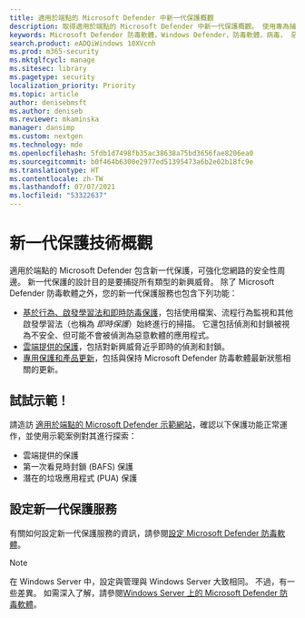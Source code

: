 ```yaml
---
title: 適用於端點的 Microsoft Defender 中新一代保護概觀
description: 取得適用於端點的 Microsoft Defender 中新一代保護概觀。 使用專為捕捉所有類型的新興威脅而設計的新一代保護技術，強化網路的安全性周邊。
keywords: Microsoft Defender 防毒軟體，Windows Defender，防毒軟體，病毒， 惡意程式碼，威脅，偵測，保護，安全性
search.product: eADQiWindows 10XVcnh
ms.prod: m365-security
ms.mktglfcycl: manage
ms.sitesec: library
ms.pagetype: security
localization_priority: Priority
ms.topic: article
author: denisebmsft
ms.author: deniseb
ms.reviewer: mkaminska
manager: dansimp
ms.custom: nextgen
ms.technology: mde
ms.openlocfilehash: 5fdb1d7498fb35ac38638a75bd3656fae8206ea0
ms.sourcegitcommit: b0f464b6300e2977ed51395473a6b2e02b18fc9e
ms.translationtype: HT
ms.contentlocale: zh-TW
ms.lasthandoff: 07/07/2021
ms.locfileid: "53322637"
---
```

# <a name="next-generation-protection-overview"></a>新一代保護技術概觀

適用於端點的 Microsoft Defender 包含新一代保護，可強化您網路的安全性周邊。 新一代保護的設計目的是要捕捉所有類型的新興威脅。 除了 Microsoft Defender 防毒軟體之外，您的新一代保護服務也包含下列功能：

- [基於行為、啟發學習法和即時防毒保護](configure-protection-features-microsoft-defender-antivirus.md)，包括使用檔案、流程行為監視和其他啟發學習法（也稱為 *即時保護*）始終進行的掃描。 它還包括偵測和封鎖被視為不安全、但可能不會被偵測為惡意軟體的應用程式。
- [雲端提供的保護](cloud-protection-microsoft-defender-antivirus.md)，包括對新興威脅近乎即時的偵測和封鎖。
- [專用保護和產品更新](manage-updates-baselines-microsoft-defender-antivirus.md)，包括與保持 Microsoft Defender 防毒軟體最新狀態相關的更新。

## <a name="try-a-demo"></a>試試示範！

請造訪 [適用於端點的 Microsoft Defender 示範網站](https://demo.wd.microsoft.com?ocid=cx-wddocs-testground)，確認以下保護功能正常運作，並使用示範案例對其進行探索：

- 雲端提供的保護
- 第一次看見時封鎖 (BAFS) 保護
- 潛在的垃圾應用程式 (PUA) 保護

## <a name="configure-next-generation-protection-services"></a>設定新一代保護服務

有關如何設定新一代保護服務的資訊，請參閱[設定 Microsoft Defender 防毒軟體](configure-microsoft-defender-antivirus-features.md)。

> [!Note]  
> 在 Windows Server 中，設定與管理與 Windows Server 大致相同。 不過，有一些差異。 如需深入了解，請參閱[Windows Server 上的 Microsoft Defender 防毒軟體](microsoft-defender-antivirus-on-windows-server.md)。
